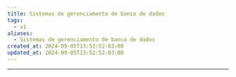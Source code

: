```yaml
---
title: Sistemas de gerenciamento de banco de dados
tags:
  - v1
aliases:
  - Sistemas de gerenciamento de banco de dados
created_at: 2024-09-05T13:52:52-03:00
updated_at: 2024-09-05T13:52:52-03:00
---
```



---

